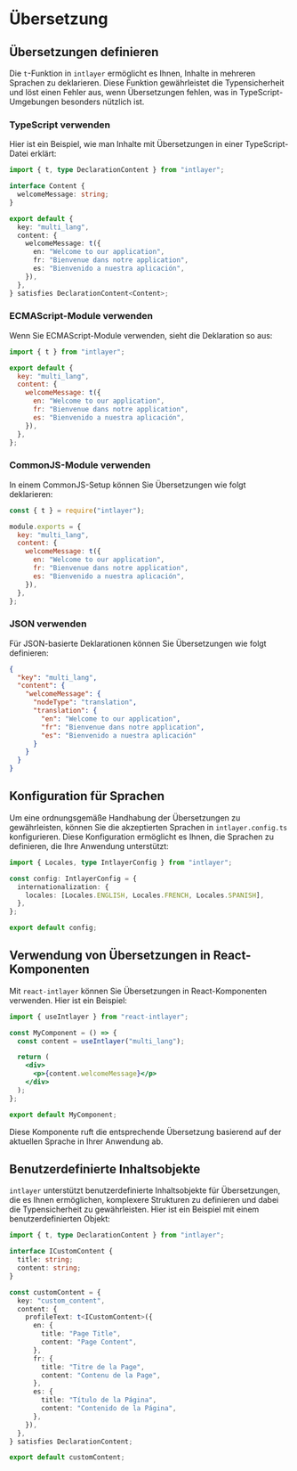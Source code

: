 # Übersetzung

## Übersetzungen definieren

Die `t`-Funktion in `intlayer` ermöglicht es Ihnen, Inhalte in mehreren Sprachen zu deklarieren. Diese Funktion gewährleistet die Typensicherheit und löst einen Fehler aus, wenn Übersetzungen fehlen, was in TypeScript-Umgebungen besonders nützlich ist.

### TypeScript verwenden

Hier ist ein Beispiel, wie man Inhalte mit Übersetzungen in einer TypeScript-Datei erklärt:

```typescript
import { t, type DeclarationContent } from "intlayer";

interface Content {
  welcomeMessage: string;
}

export default {
  key: "multi_lang",
  content: {
    welcomeMessage: t({
      en: "Welcome to our application",
      fr: "Bienvenue dans notre application",
      es: "Bienvenido a nuestra aplicación",
    }),
  },
} satisfies DeclarationContent<Content>;
```

### ECMAScript-Module verwenden

Wenn Sie ECMAScript-Module verwenden, sieht die Deklaration so aus:

```javascript
import { t } from "intlayer";

export default {
  key: "multi_lang",
  content: {
    welcomeMessage: t({
      en: "Welcome to our application",
      fr: "Bienvenue dans notre application",
      es: "Bienvenido a nuestra aplicación",
    }),
  },
};
```

### CommonJS-Module verwenden

In einem CommonJS-Setup können Sie Übersetzungen wie folgt deklarieren:

```javascript
const { t } = require("intlayer");

module.exports = {
  key: "multi_lang",
  content: {
    welcomeMessage: t({
      en: "Welcome to our application",
      fr: "Bienvenue dans notre application",
      es: "Bienvenido a nuestra aplicación",
    }),
  },
};
```

### JSON verwenden

Für JSON-basierte Deklarationen können Sie Übersetzungen wie folgt definieren:

```json
{
  "key": "multi_lang",
  "content": {
    "welcomeMessage": {
      "nodeType": "translation",
      "translation": {
        "en": "Welcome to our application",
        "fr": "Bienvenue dans notre application",
        "es": "Bienvenido a nuestra aplicación"
      }
    }
  }
}
```

## Konfiguration für Sprachen

Um eine ordnungsgemäße Handhabung der Übersetzungen zu gewährleisten, können Sie die akzeptierten Sprachen in `intlayer.config.ts` konfigurieren. Diese Konfiguration ermöglicht es Ihnen, die Sprachen zu definieren, die Ihre Anwendung unterstützt:

```typescript
import { Locales, type IntlayerConfig } from "intlayer";

const config: IntlayerConfig = {
  internationalization: {
    locales: [Locales.ENGLISH, Locales.FRENCH, Locales.SPANISH],
  },
};

export default config;
```

## Verwendung von Übersetzungen in React-Komponenten

Mit `react-intlayer` können Sie Übersetzungen in React-Komponenten verwenden. Hier ist ein Beispiel:

```jsx
import { useIntlayer } from "react-intlayer";

const MyComponent = () => {
  const content = useIntlayer("multi_lang");

  return (
    <div>
      <p>{content.welcomeMessage}</p>
    </div>
  );
};

export default MyComponent;
```

Diese Komponente ruft die entsprechende Übersetzung basierend auf der aktuellen Sprache in Ihrer Anwendung ab.

## Benutzerdefinierte Inhaltsobjekte

`intlayer` unterstützt benutzerdefinierte Inhaltsobjekte für Übersetzungen, die es Ihnen ermöglichen, komplexere Strukturen zu definieren und dabei die Typensicherheit zu gewährleisten. Hier ist ein Beispiel mit einem benutzerdefinierten Objekt:

```typescript
import { t, type DeclarationContent } from "intlayer";

interface ICustomContent {
  title: string;
  content: string;
}

const customContent = {
  key: "custom_content",
  content: {
    profileText: t<ICustomContent>({
      en: {
        title: "Page Title",
        content: "Page Content",
      },
      fr: {
        title: "Titre de la Page",
        content: "Contenu de la Page",
      },
      es: {
        title: "Título de la Página",
        content: "Contenido de la Página",
      },
    }),
  },
} satisfies DeclarationContent;

export default customContent;
```
